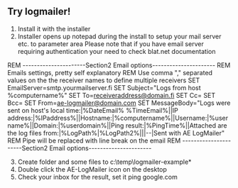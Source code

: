 Try logmailer!
---------------

1. Install it with the installer
2. Installer opens up notepad during the install to setup your mail server etc. to parameter area
Please note that if you have email server requiring authentication your need to check blat.net documentation

REM ----------------------Section2 Email options----------------------
REM Emails settings, pretty self explanatory
REM Use comma "," separated values on the the receiver names to define multiple receivers
SET EmailServer=smtp.yourmailserver.fi
SET Subject="Logs from host %computername%"
SET To=receiveraddress@domain.fi
SET Cc=
SET Bcc=
SET From=ae-logmailer@domain.com
SET MessageBody="Logs were sent on host's local time:|%DateEmail% %TimeEmail%||IP address:|%IPaddress%||Hostname:|%computername%||Username:|%username%||Domain:|%userdomain%||Ping result:|%PingTime%||Attached are the log files from:|%LogPath%|%LogPath2%|||--|Sent with AE LogMailer"
REM Pipe will be replaced with line break on the email
REM ----------------------Section2 Email options----------------------

3. Create folder and some files to c:\temp\logmailer-example\*
4. Double click the AE-LogMailer icon on the desktop
5. Check your inbox for the result, set it ping google.com 
